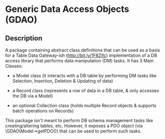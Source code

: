 # Generic Data Access Objects (GDAO)

## Description

A package containing abstract class definitions that can be used as a basis for a Table Data Gateway-ish (http://bit.ly/1F8Zjfc) implementation of a DB access library that performs data manipulation (DM)  tasks.
It has 3 Main Classes:

* a Model class (it interacts with a DB table by performing DM tasks like Selection, Insertion, Deletion & Updating of data)

* a Record class (represents a row of data in a DB table, & only accesses the DB via a Model)

* an optional Collection class (holds multiple Record objects & supports batch operations on Records)


This package isn't meant to perform DB schema management tasks like creating/altering tables, etc. However, it exposes a PDO object (via \GDAO\Model->getPDO()) that can be used to perform such tasks.
